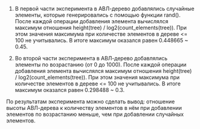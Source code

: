 1) В первой части эксперимента в АВЛ-дерево добавлялись случайные элементы, которые генерировались с помощью функции rand(). После каждой операции добавления элемента вычислялся максимум отношения height(tree) / log2(count_elements(tree)). При этом значения максимума при количестве элементов в дереве <= 100 не учитывались.
В итоге максимум оказался равен 0.448665 ~ 0.45.

2) Во второй части эксперимента в АВЛ-дерево добавлялись элементы по возрастанию (от 0 до 1000). После каждой операции добавления элемента вычислялся максимум отношения height(tree) / log2(count_elements(tree)). При этом значения максимума при количестве элементов в дереве <= 100 не учитывались.
В итоге максимум оказался равен 0.298488 ~ 0.3.

По результатам эксперимента можно сделать вывод: отношение высоты АВЛ-дерева к количеству элементов в нём при добавлении элементов по возрастанию меньше, чем при добавлении случайных элементов.
